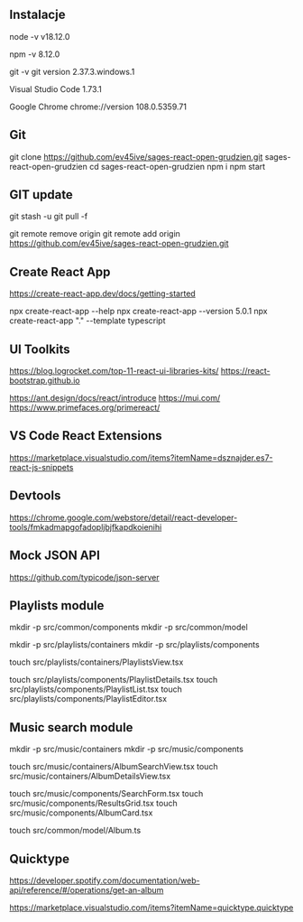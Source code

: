 ## Instalacje

node -v
v18.12.0

npm -v
8.12.0

git -v
git version 2.37.3.windows.1

Visual Studio Code
1.73.1

Google Chrome
chrome://version
108.0.5359.71

## Git

git clone https://github.com/ev45ive/sages-react-open-grudzien.git sages-react-open-grudzien
cd sages-react-open-grudzien
npm i
npm start

## GIT update

git stash -u
git pull -f

git remote remove origin
git remote add origin https://github.com/ev45ive/sages-react-open-grudzien.git

## Create React App

https://create-react-app.dev/docs/getting-started

npx create-react-app --help
npx create-react-app --version
5.0.1
npx create-react-app "." --template typescript

## UI Toolkits

https://blog.logrocket.com/top-11-react-ui-libraries-kits/
https://react-bootstrap.github.io

https://ant.design/docs/react/introduce
https://mui.com/
https://www.primefaces.org/primereact/

## VS Code React Extensions

https://marketplace.visualstudio.com/items?itemName=dsznajder.es7-react-js-snippets

## Devtools

https://chrome.google.com/webstore/detail/react-developer-tools/fmkadmapgofadopljbjfkapdkoienihi

## Mock JSON API

https://github.com/typicode/json-server

## Playlists module

mkdir -p src/common/components
mkdir -p src/common/model

mkdir -p src/playlists/containers
mkdir -p src/playlists/components

touch src/playlists/containers/PlaylistsView.tsx

touch src/playlists/components/PlaylistDetails.tsx
touch src/playlists/components/PlaylistList.tsx
touch src/playlists/components/PlaylistEditor.tsx

## Music search module

mkdir -p src/music/containers
mkdir -p src/music/components

touch src/music/containers/AlbumSearchView.tsx
touch src/music/containers/AlbumDetailsView.tsx

touch src/music/components/SearchForm.tsx
touch src/music/components/ResultsGrid.tsx
touch src/music/components/AlbumCard.tsx

touch src/common/model/Album.ts

## Quicktype

https://developer.spotify.com/documentation/web-api/reference/#/operations/get-an-album

https://marketplace.visualstudio.com/items?itemName=quicktype.quicktype

